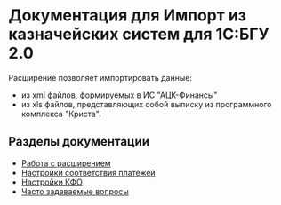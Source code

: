 # Документация для Импорт из казначейских систем для 1С:БГУ 2.0

Расширение позволяет импортировать данные:

* из xml файлов, формируемых в ИС "АЦК-Финансы"
* из xls файлов, представляющих собой выписку из программного комплекса "Криста".

## Разделы документации

* [Работа с расширением](https://sorokinltd.github.io/import-from-treasury-systems-doc.github.io/docs/how-to-work)
* [Настройки соответствия платежей](https://sorokinltd.github.io/import-from-treasury-systems-doc.github.io/docs/payment-match-settings)
* [Настройки КФО](https://sorokinltd.github.io/import-from-treasury-systems-doc.github.io/docs/settings-kfo)
* [Часто задаваемые вопросы](https://sorokinltd.github.io/import-from-treasury-systems-doc.github.io/docs/faq)